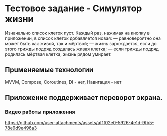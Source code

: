 # Тестовое задание - Симулятор жизни

Изначально список клеток пуст. 
Каждый раз, нажимая на кнопку в приложении, в список клеток добавляется новая:
— равновероятно она может быть как живой, так и мёртвой;
— жизнь зарождается, если до этого трижды подряд создалась живая клетка;
— если трижды подряд родилась мёртвая клетка, жизнь рядом умирает. 

## Прuменяемые технологии
MVVM, Compose, Coroutines, DI - нет, Навигация - нет

## Приложение поддерживает переворот экрана.

### Видео работы приложения
https://github.com/user-attachments/assets/af1f02e0-5926-4e1d-9fb5-78e9d9e496a3
